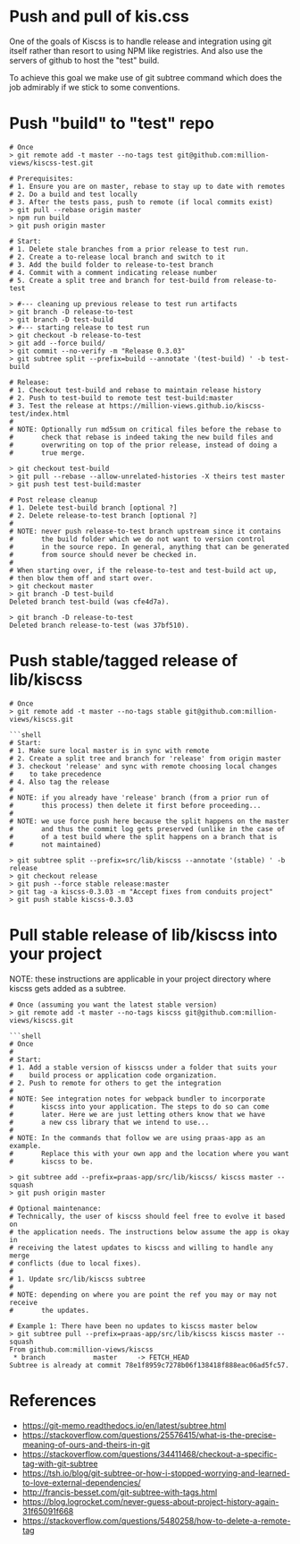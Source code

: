 # Push and pull of kis.css
One of the goals of Kiscss is to handle release and integration
using git itself rather than resort to using NPM like registries.
And also use the servers of github to host the "test" build.

To achieve this goal we make use of git subtree command which does
the job admirably if we stick to some conventions.

# Push "build" to "test" repo
```shell
# Once
> git remote add -t master --no-tags test git@github.com:million-views/kiscss-test.git

# Prerequisites:
# 1. Ensure you are on master, rebase to stay up to date with remotes
# 2. Do a build and test locally
# 3. After the tests pass, push to remote (if local commits exist)
> git pull --rebase origin master
> npm run build
> git push origin master
```

```shell
# Start:
# 1. Delete stale branches from a prior release to test run.
# 2. Create a to-release local branch and switch to it
# 3. Add the build folder to release-to-test branch
# 4. Commit with a comment indicating release number
# 5. Create a split tree and branch for test-build from release-to-test

> #--- cleaning up previous release to test run artifacts
> git branch -D release-to-test
> git branch -D test-build
> #--- starting release to test run
> git checkout -b release-to-test
> git add --force build/
> git commit --no-verify -m "Release 0.3.03"
> git subtree split --prefix=build --annotate '(test-build) ' -b test-build

# Release:
# 1. Checkout test-build and rebase to maintain release history
# 2. Push to test-build to remote test test-build:master
# 3. Test the release at https://million-views.github.io/kiscss-test/index.html
#
# NOTE: Optionally run md5sum on critical files before the rebase to
#       check that rebase is indeed taking the new build files and
#       overwriting on top of the prior release, instead of doing a
#       true merge.

> git checkout test-build
> git pull --rebase --allow-unrelated-histories -X theirs test master
> git push test test-build:master
```

```shell
# Post release cleanup
# 1. Delete test-build branch [optional ?]
# 2. Delete release-to-test branch [optional ?]
#
# NOTE: never push release-to-test branch upstream since it contains
#       the build folder which we do not want to version control
#       in the source repo. In general, anything that can be generated
#       from source should never be checked in.
#
# When starting over, if the release-to-test and test-build act up,
# then blow them off and start over.
> git checkout master
> git branch -D test-build
Deleted branch test-build (was cfe4d7a).

> git branch -D release-to-test
Deleted branch release-to-test (was 37bf510).
```

# Push stable/tagged release of lib/kiscss
```shell
# Once
> git remote add -t master --no-tags stable git@github.com:million-views/kiscss.git

```shell
# Start:
# 1. Make sure local master is in sync with remote
# 2. Create a split tree and branch for 'release' from origin master
# 3. checkout 'release' and sync with remote choosing local changes
#    to take precedence
# 4. Also tag the release
#
# NOTE: if you already have 'release' branch (from a prior run of
#       this process) then delete it first before proceeding...
#
# NOTE: we use force push here because the split happens on the master
#       and thus the commit log gets preserved (unlike in the case of
#       of a test build where the split happens on a branch that is
#       not maintained)

> git subtree split --prefix=src/lib/kiscss --annotate '(stable) ' -b release
> git checkout release
> git push --force stable release:master
> git tag -a kiscss-0.3.03 -m "Accept fixes from conduits project"
> git push stable kiscss-0.3.03
```

# Pull stable release of lib/kiscss into your project
NOTE: these instructions are applicable in your project
      directory where kiscss gets added as a subtree.

```shell
# Once (assuming you want the latest stable version)
> git remote add -t master --no-tags kiscss git@github.com:million-views/kiscss.git

```shell
# Once
#
# Start:
# 1. Add a stable version of kisscss under a folder that suits your
#    build process or application code organization.
# 2. Push to remote for others to get the integration
#
# NOTE: See integration notes for webpack bundler to incorporate
#       kiscss into your application. The steps to do so can come
#       later. Here we are just letting others know that we have
#       a new css library that we intend to use...
#
# NOTE: In the commands that follow we are using praas-app as an example.
#       Replace this with your own app and the location where you want
#       kiscss to be.

> git subtree add --prefix=praas-app/src/lib/kiscss/ kiscss master --squash
> git push origin master
```

```shell
# Optional maintenance:
# Technically, the user of kiscss should feel free to evolve it based on
# the application needs. The instructions below assume the app is okay in
# receiving the latest updates to kiscss and willing to handle any merge
# conflicts (due to local fixes).
#
# 1. Update src/lib/kiscss subtree
#
# NOTE: depending on where you are point the ref you may or may not receive
#       the updates.

# Example 1: There have been no updates to kiscss master below
> git subtree pull --prefix=praas-app/src/lib/kiscss kiscss master --squash
From github.com:million-views/kiscss
 * branch            master     -> FETCH_HEAD
Subtree is already at commit 78e1f8959c7278b06f138418f888eac06ad5fc57.

```


# References
- https://git-memo.readthedocs.io/en/latest/subtree.html
- https://stackoverflow.com/questions/25576415/what-is-the-precise-meaning-of-ours-and-theirs-in-git
- https://stackoverflow.com/questions/34411468/checkout-a-specific-tag-with-git-subtree
- https://tsh.io/blog/git-subtree-or-how-i-stopped-worrying-and-learned-to-love-external-dependencies/
- http://francis-besset.com/git-subtree-with-tags.html
- https://blog.logrocket.com/never-guess-about-project-history-again-31f65091f668
- https://stackoverflow.com/questions/5480258/how-to-delete-a-remote-tag
